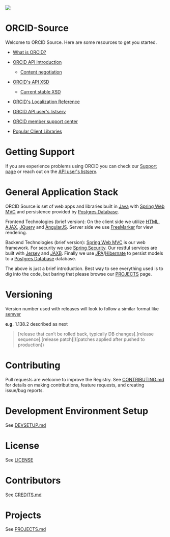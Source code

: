 ![](https://github.com/ORCID/ORCID-Source/workflows/ORCID-Source%20CI/badge.svg)
# ORCID-Source

Welcome to ORCID Source. Here are some resources to get you started.

* [What is ORCID?](http://orcid.org/about/what-is-orcid)

* [ORCID API introduction](https://github.com/ORCID/ORCID-Source/tree/master/orcid-api-web)
  * [Content negotiation](https://github.com/ORCID/ORCID-Source/blob/master/CONTENT_NEGOTIATION.md)

* [ORCID's API XSD](https://github.com/ORCID/orcid-model/tree/master/src/main/resources)
  * [Current stable XSD](https://github.com/ORCID/orcid-model/tree/master/src/main/resources/record_2.1)

* [ORCID's Localization Reference](https://github.com/ORCID/ORCID-Source/tree/master/orcid-core/src/main/resources/i18n)

* [ORCID API user's listserv](https://groups.google.com/forum/#!forum/orcid-api-users)

* [ORCID member support center](https://members.orcid.org/)

* [Popular Client Libraries](https://github.com/ORCID/ORCID-Source/blob/master/POPULAR_CLIENT_LIBRARIES.md)

# Getting Support

If you are experience problems using ORCID you can check our [Support page](https://support.orcid.org/hc/en-us) or reach out on the [API user's listserv](https://groups.google.com/forum/#!forum/orcid-api-users). 

# General Application Stack

ORCID Source is set of web apps and libraries built in [Java](http://en.wikipedia.org/wiki/Java_%28programming_language%29) with [Spring Web MVC](http://www.springsource.org/) and persistence provided by [Postgres Database](http://www.postgresql.org/).  

Frontend Technologies (brief version):
On the client side we utilize [HTML](http://www.w3schools.com/html/default.asp), [AJAX](http://en.wikipedia.org/wiki/Ajax_%28programming%29), [JQuery](http://jquery.com/) and [AngularJS](http://angularjs.org/).  Server side we use [FreeMarker](http://freemarker.sourceforge.net/) for view rendering.

Backend Technologies (brief version):
[Spring Web MVC](http://www.springsource.org/) is our web framework. For security we use [Spring Security](http://www.springsource.org/). Our restful services are built with [Jersey](http://jersey.java.net/) and [JAXB](http://jaxb.java.net/). Finally we use [JPA](http://www.oracle.com/technetwork/java/javaee/tech/persistence-jsp-140049.html)/[Hibernate](http://www.hibernate.org/) to persist models to a [Postgres Database](http://www.postgresql.org/) database.  

The above is just a brief introduction. Best way to see everything used is to dig into the code, but baring that please browse our [PROJECTS](https://github.com/ORCID/ORCID-Source/blob/master/PROJECTS.md) page.

# Versioning

Version number used with releases will look to follow a similar format like [semver](http://semver.org/)

**e.g.** 1.138.2 described as next

> [release that can’t be rolled back, typically DB changes].[release sequence].[release patch]|([patches applied after pushed to production]) 

# Contributing
Pull requests are welcome to improve the Registry. See [CONTRIBUTING.md](CONTRIBUTING.md) for details on making contributions,  feature requests, and creating issue/bug reports.

# Development Environment Setup
See [DEVSETUP.md](https://github.com/ORCID/ORCID-Source/blob/master/DEVSETUP.md)

# License
See [LICENSE](https://github.com/ORCID/ORCID-Source/blob/master/LICENSE)

# Contributors
See [CREDITS.md](https://github.com/ORCID/ORCID-Source/blob/master/CREDITS.md)

# Projects
See [PROJECTS.md](https://github.com/ORCID/ORCID-Source/blob/master/PROJECTS.md)
